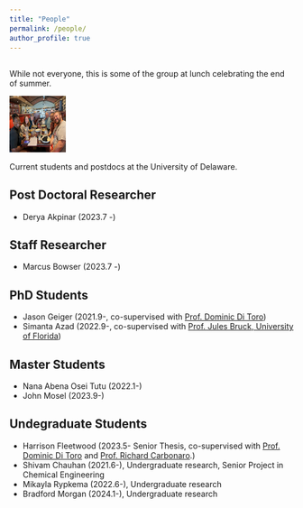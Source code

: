 ```yaml
---
title: "People"
permalink: /people/
author_profile: true
---
```


##
While not everyone, this is some of the group at lunch celebrating the end of summer.

<img src="/images/lunch_photo_beka_ahlstrom.jpg" width="100" height="100">

Current students and postdocs at the University of Delaware.

## Post Doctoral Researcher
* Derya Akpinar (2023.7 -)
  
## Staff Researcher
* Marcus Bowser (2023.7 -)
  
## PhD Students
* Jason Geiger (2021.9-, co-supervised with [Prof. Dominic Di Toro](https://ce.udel.edu/people/faculty-profile/?id=12))
* Simanta Azad (2022.9-, co-supervised with [Prof. Jules Bruck, University of Florida](https://dcp.ufl.edu/faculty/landscapearchitecture/))

## Master Students
* Nana Abena Osei Tutu (2022.1-)
* John Mosel (2023.9-)

## Undegraduate Students
* Harrison Fleetwood (2023.5- Senior Thesis, co-supervised with [Prof. Dominic Di Toro](https://ce.udel.edu/people/faculty-profile/?id=12) and [Prof. Richard Carbonaro](https://manhattan.edu/campus-directory/richard.carbonaro).)
* Shivam Chauhan (2021.6-), Undergraduate research, Senior Project in Chemical Engineering
* Mikayla Rypkema (2022.6-), Undergraduate research
* Bradford Morgan (2024.1-), Undergraduate research

